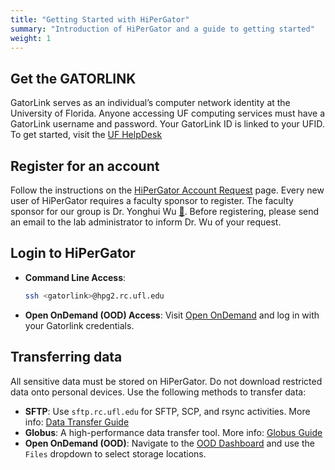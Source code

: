 ```yaml
---
title: "Getting Started with HiPerGator"
summary: "Introduction of HiPerGator and a guide to getting started"
weight: 1
---
```


## Get the GATORLINK
GatorLink serves as an individual’s computer network identity at the University of Florida. Anyone accessing UF computing services must have a GatorLink username and password. Your GatorLink ID is linked to your UFID. To get started, visit the  [UF HelpDesk](https://it.ufl.edu/helpdesk/self-help/)

## Register for an account

 Follow the instructions on the [HiPerGator Account Request](https://www.rc.ufl.edu/access/account-request/) page. Every new user of HiPerGator requires a faculty sponsor to register. The faculty sponsor for our group is Dr. Yonghui Wu [📧](mailto:yonghui.wu@ufl.edu). Before registering, please send an email to the lab administrator to inform Dr. Wu of your request.

## Login to HiPerGator
   - **Command Line Access**:
     ```sh
     ssh <gatorlink>@hpg2.rc.ufl.edu
     ```
   - **Open OnDemand (OOD) Access**:
     Visit [Open OnDemand](https://ood.rc.ufl.edu/) and log in with your Gatorlink credentials.

## Transferring data
   All sensitive data must be stored on HiPerGator. Do not download restricted data onto personal devices. Use the following methods to transfer data:
   - **SFTP**: Use `sftp.rc.ufl.edu` for SFTP, SCP, and rsync activities. More info: [Data Transfer Guide](https://wiki.rc.ufl.edu/doc/Transfer_Data)
   - **Globus**: A high-performance data transfer tool. More info: [Globus Guide](https://wiki.rc.ufl.edu/doc/Globus)
   - **Open OnDemand (OOD)**: Navigate to the [OOD Dashboard](https://ood.rc.ufl.edu/pun/sys/dashboard) and use the `Files` dropdown to select storage locations.
